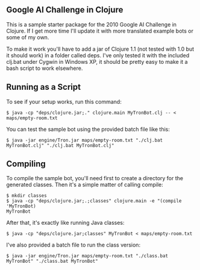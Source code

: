 Google AI Challenge in Clojure
------------------------------

This is a sample starter package for the 2010 Google AI Challenge in
Clojure. If I get more time I'll update it with more translated example
bots or some of my own.

To make it work you'll have to add a jar of Clojure 1.1 (not tested with
1.0 but it should work) in a folder called deps. I've only tested it
with the included clj.bat under Cygwin in Windows XP, it should be
pretty easy to make it a bash script to work elsewhere.

## Running as a Script

To see if your setup works, run this command:

    $ java -cp "deps/clojure.jar;." clojure.main MyTronBot.clj -- < maps/empty-room.txt

You can test the sample bot using the provided batch file like this:

    $ java -jar engine/Tron.jar maps/empty-room.txt "./clj.bat MyTronBot.clj" "./clj.bat MyTronBot.clj"

## Compiling    

To compile the sample bot, you'll need first to create a directory for
the generated classes. Then it's a simple matter of calling compile:

    $ mkdir classes
    $ java -cp "deps/clojure.jar;.;classes" clojure.main -e "(compile 'MyTronBot)
    MyTronBot

After that, it's exactly like running Java classes:

    $ java -cp "deps/clojure.jar;classes" MyTronBot < maps/empty-room.txt

I've also provided a batch file to run the class version:    
    
    $ java -jar engine/Tron.jar maps/empty-room.txt "./class.bat MyTronBot" "./class.bat MyTronBot"
